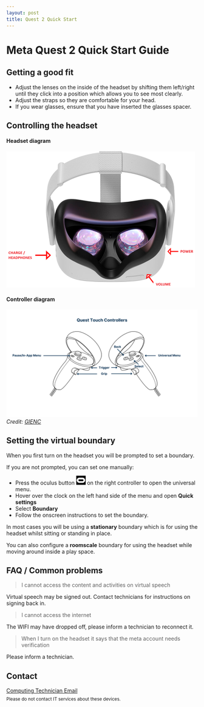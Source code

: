 ```yaml
---
layout: post
title: Quest 2 Quick Start
---
```


# Meta Quest 2 Quick Start Guide

## Getting a good fit

* Adjust the lenses on the inside of the headset by shifting them left/right until they click into a position which allows you to see most clearly.
* Adjust the straps so they are comfortable for your head.
* If you wear glasses, ensure that you have inserted the glasses spacer.

## Controlling the headset

#### Headset diagram 

![Meta quest 2 headset labelled](assets/headset.png)

#### Controller diagram  

![Meta quest 2 controller labelled](assets/controllers.png)  
*Credit:* [*GIENC*](https://learn.gienc.org/course/meta-quest-2-user-guide/meta-quest-2-user-guide)

## Setting the virtual boundary

When you first turn on the headset you will be prompted to set a boundary.

If you are not prompted, you can set one manually:

* Press the oculus button ![Quest button](assets/quest-button.png) on the right controller to open the universal menu.
* Hover over the clock on the left hand side of the menu and open **Quick settings**
* Select **Boundary**
* Follow the onscreen instructions to set the boundary.

In most cases you will be using a **stationary** boundary which is for using the headset whilst sitting or standing in place.

You can also configure a **roomscale** boundary for using the headset while moving around inside a play space.

## FAQ / Common problems

> I cannot access the content and activities on virtual speech

Virtual speech may be signed out. Contact technicians for instructions on signing back in.

> I cannot access the internet

The WIFI may have dropped off, please inform a technician to reconnect it.

> When I turn on the headset it says that the meta account needs verification

Please inform a technician.

## Contact

[Computing Technician Email](mailto:computingtech@canterbury.ac.uk)  
<sub>Please do not contact IT services about these devices.<sub>